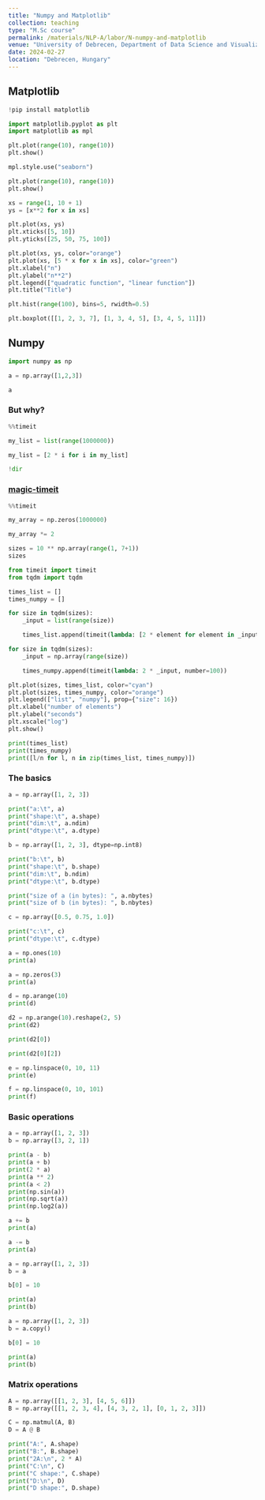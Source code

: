 ```yaml
---
title: "Numpy and Matplotlib"
collection: teaching
type: "M.Sc course"
permalink: /materials/NLP-A/labor/N-numpy-and-matplotlib
venue: "University of Debrecen, Department of Data Science and Visualization"
date: 2024-02-27
location: "Debrecen, Hungary"
---
```


## Matplotlib

```python
!pip install matplotlib
```

```python
import matplotlib.pyplot as plt
import matplotlib as mpl

```

```python
plt.plot(range(10), range(10))
plt.show()
```

```python
mpl.style.use("seaborn")
```

```python
plt.plot(range(10), range(10))
plt.show()
```

```python
xs = range(1, 10 + 1)
ys = [x**2 for x in xs]
```

```python
plt.plot(xs, ys)
plt.xticks([5, 10])
plt.yticks([25, 50, 75, 100])
```

```python
plt.plot(xs, ys, color="orange")
plt.plot(xs, [5 * x for x in xs], color="green")
plt.xlabel("n")
plt.ylabel("n**2")
plt.legend(["quadratic function", "linear function"])
plt.title("Title")
```

```python
plt.hist(range(100), bins=5, rwidth=0.5)
```

```python
plt.boxplot([[1, 2, 3, 7], [1, 3, 4, 5], [3, 4, 5, 11]])
```

## Numpy

```python
import numpy as np
```

```python
a = np.array([1,2,3])
```

```python
a
```

### But why?

```python
%%timeit

my_list = list(range(1000000))

my_list = [2 * i for i in my_list]
```

```python
!dir
```

### [magic-timeit](https://ipython.org/ipython-doc/dev/interactive/magics.html#magic-timeit)

```python
%%timeit

my_array = np.zeros(1000000)

my_array *= 2
```

```python
sizes = 10 ** np.array(range(1, 7+1))
sizes
```

```python
from timeit import timeit
from tqdm import tqdm

times_list = []
times_numpy = []

for size in tqdm(sizes):
    _input = list(range(size))

    times_list.append(timeit(lambda: [2 * element for element in _input], number=100))

for size in tqdm(sizes):
    _input = np.array(range(size))

    times_numpy.append(timeit(lambda: 2 * _input, number=100))
```

```python
plt.plot(sizes, times_list, color="cyan")
plt.plot(sizes, times_numpy, color="orange")
plt.legend(["list", "numpy"], prop={"size": 16})
plt.xlabel("number of elements")
plt.ylabel("seconds")
plt.xscale("log")
plt.show()
```

```python
print(times_list)
print(times_numpy)
print([l/n for l, n in zip(times_list, times_numpy)])
```

### The basics

```python
a = np.array([1, 2, 3])

print("a:\t", a)
print("shape:\t", a.shape)
print("dim:\t", a.ndim)
print("dtype:\t", a.dtype)
```

```python
b = np.array([1, 2, 3], dtype=np.int8)
```

```python
print("b:\t", b)
print("shape:\t", b.shape)
print("dim:\t", b.ndim)
print("dtype:\t", b.dtype)
```

```python
print("size of a (in bytes): ", a.nbytes)
print("size of b (in bytes): ", b.nbytes)
```

```python
c = np.array([0.5, 0.75, 1.0])

print("c:\t", c)
print("dtype:\t", c.dtype)
```

```python
a = np.ones(10)
print(a)
```

```python
a = np.zeros(3)
print(a)
```

```python
d = np.arange(10)
print(d)
```

```python
d2 = np.arange(10).reshape(2, 5)
print(d2)
```

```python
print(d2[0])
```

```python
print(d2[0][2])
```

```python
e = np.linspace(0, 10, 11)
print(e)
```

```python
f = np.linspace(0, 10, 101)
print(f)
```

### Basic operations

```python
a = np.array([1, 2, 3])
b = np.array([3, 2, 1])

print(a - b)
print(a + b)
print(2 * a)
print(a ** 2)
print(a < 2)
print(np.sin(a))
print(np.sqrt(a))
print(np.log2(a))
```

```python
a += b
print(a)

a -= b
print(a)
```

```python
a = np.array([1, 2, 3])
b = a

b[0] = 10

print(a)
print(b)
```

```python
a = np.array([1, 2, 3])
b = a.copy()

b[0] = 10

print(a)
print(b)
```

### Matrix operations

```python
A = np.array([[1, 2, 3], [4, 5, 6]])
B = np.array([[1, 2, 3, 4], [4, 3, 2, 1], [0, 1, 2, 3]])

C = np.matmul(A, B)
D = A @ B

print("A:", A.shape)
print("B:", B.shape)
print("2A:\n", 2 * A)
print("C:\n", C)
print("C shape:", C.shape)
print("D:\n", D)
print("D shape:", D.shape)
```